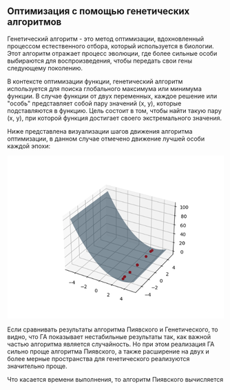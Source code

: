 ## Оптимизация с помощью генетических алгоритмов

Генетический алгоритм - это метод оптимизации, вдохновленный процессом естественного отбора, который используется в биологии. Этот алгоритм отражает процесс эволюции, где более сильные особи выбираются для воспроизведения, чтобы передать свои гены следующему поколению.

В контексте оптимизации функции, генетический алгоритм используется для поиска глобального максимума или минимума функции. В случае функции от двух переменных, каждое решение или "особь" представляет собой пару значений (x, y), которые подставляются в функцию. Цель состоит в том, чтобы найти такую пару (x, y), при которой функция достигает своего экстремального значения.

Ниже представлена визуализации шагов движения алгоритма оптимизации, в данном случае отмечено движение лучшей особи каждой эпохи:

![image](./example.png)

Если сравнивать результаты алгоритма Пиявского и Генетического, то видно, что ГА показывает нестабильные результаты так, как 
важной частью алгоритма является случайность. Но при этом реализация ГА сильно проще алгоритма Пиявского, а также расширение на двух и более мерные пространства для 
генетического реализуются значительно проще.

Что касается времени выполнения, то алгоритм Пиявского вычисляется 